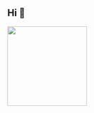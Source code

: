 ##  Hi 👋
<!-- <img src="https://acegif.com/wp-content/uploads/cat-typing-21.gif" width="100" height="100"  /> -->
<img src="https://cdn.dribbble.com/users/926537/screenshots/8768655/media/0eb8fcc9f2b8a55c589cfabd6cc89d94.gif" width="180" height="180" /> 

<!--
**YJ35/YJ35** is a ✨ _special_ ✨ repository because its `README.md` (this file) appears on your GitHub profile.

Here are some ideas to get you started:

- 🔭 I’m currently working on ...
- 🌱 I’m currently learning ...
- 👯 I’m looking to collaborate on ...
- 🤔 I’m looking for help with ...
- 💬 Ask me about ...
- 📫 How to reach me: ...
- 😄 Pronouns: ...
- ⚡ Fun fact: ...
-->
